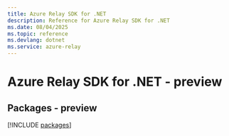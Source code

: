 ```yaml
---
title: Azure Relay SDK for .NET
description: Reference for Azure Relay SDK for .NET
ms.date: 08/04/2025
ms.topic: reference
ms.devlang: dotnet
ms.service: azure-relay
---
```

# Azure Relay SDK for .NET - preview
## Packages - preview
[!INCLUDE [packages](relay-index.md)]